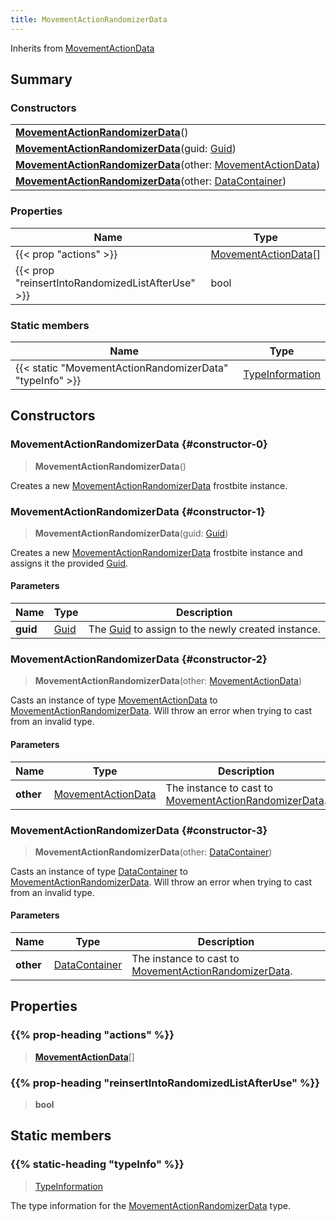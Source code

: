 ```yaml
---
title: MovementActionRandomizerData
---
```


Inherits from 
[MovementActionData](/vext/ref/fb/movementactiondata)

## Summary
### Constructors
| |
| ----------- |
| **[MovementActionRandomizerData](#constructor-0)**() |
| **[MovementActionRandomizerData](#constructor-1)**(guid: [Guid](/vext/ref/shared/class/guid)) |
| **[MovementActionRandomizerData](#constructor-2)**(other: [MovementActionData](/vext/ref/fb/movementactiondata)) |
| **[MovementActionRandomizerData](#constructor-3)**(other: [DataContainer](/vext/ref/shared/class/datacontainer)) |

### Properties
| Name | Type |
| ---- | ---- |
| {{< prop "actions" >}} | [MovementActionData](/vext/ref/fb/movementactiondata)[] |
| {{< prop "reinsertIntoRandomizedListAfterUse" >}} | bool |

### Static members
| Name | Type |
| ---- | ---- |
| {{< static "MovementActionRandomizerData" "typeInfo" >}} | [TypeInformation](/vext/ref/shared/class/typeinformation) |

## Constructors
### MovementActionRandomizerData {#constructor-0}
> **MovementActionRandomizerData**()

Creates a new [MovementActionRandomizerData](/vext/ref/fb/movementactionrandomizerdata) frostbite instance.

### MovementActionRandomizerData {#constructor-1}
> **MovementActionRandomizerData**(guid: [Guid](/vext/ref/shared/class/guid))

Creates a new [MovementActionRandomizerData](/vext/ref/fb/movementactionrandomizerdata) frostbite instance and assigns it the provided [Guid](/vext/ref/shared/class/guid).

#### Parameters
| Name | Type | Description |
| ---- | ---- | ----------- |
| **guid** | [Guid](/vext/ref/shared/class/guid) | The [Guid](/vext/ref/shared/class/guid) to assign to the newly created instance. |

### MovementActionRandomizerData {#constructor-2}
> **MovementActionRandomizerData**(other: [MovementActionData](/vext/ref/fb/movementactiondata))

Casts an instance of type [MovementActionData](/vext/ref/fb/movementactiondata) to [MovementActionRandomizerData](/vext/ref/fb/movementactionrandomizerdata). Will throw an error when trying to cast from an invalid type.

#### Parameters
| Name | Type | Description |
| ---- | ---- | ----------- |
| **other** | [MovementActionData](/vext/ref/fb/movementactiondata) | The instance to cast to [MovementActionRandomizerData](/vext/ref/fb/movementactionrandomizerdata). |

### MovementActionRandomizerData {#constructor-3}
> **MovementActionRandomizerData**(other: [DataContainer](/vext/ref/shared/class/datacontainer))

Casts an instance of type [DataContainer](/vext/ref/shared/class/datacontainer) to [MovementActionRandomizerData](/vext/ref/fb/movementactionrandomizerdata). Will throw an error when trying to cast from an invalid type.

#### Parameters
| Name | Type | Description |
| ---- | ---- | ----------- |
| **other** | [DataContainer](/vext/ref/shared/class/datacontainer) | The instance to cast to [MovementActionRandomizerData](/vext/ref/fb/movementactionrandomizerdata). |

## Properties
### {{% prop-heading "actions" %}}
> **[MovementActionData](/vext/ref/fb/movementactiondata)**[]

### {{% prop-heading "reinsertIntoRandomizedListAfterUse" %}}
> **bool**

## Static members
### {{% static-heading "typeInfo" %}}
> [TypeInformation](/vext/ref/shared/class/typeinformation)

The type information for the [MovementActionRandomizerData](/vext/ref/fb/movementactionrandomizerdata) type.

